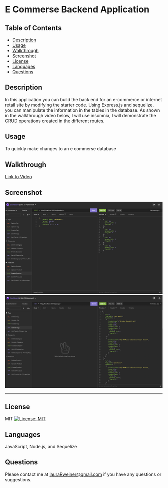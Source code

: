 # E Commerse Backend Application

## Table of Contents
- [Description](#Description)
- [Usage](#Usage)
- [Walkthrough](#Walkthrough)
- [Screenshot](#Screenshot)
- [License](#License)
- [Languages](#Languages)
- [Questions](#Questions)

## Description
In this application you can build the back end for an e-commerce or internet retail site by modifying the starter code. Using Express.js and sequelize, you can manipulate the information in the tables in the database. As shown in the walkthrough video below, I will use insomnia, I will demonstrate the CRUD operations created in the different routes.

## Usage
To quickly make changes to an e commerse database

## Walkthrough
[Link to Video](https://watch.screencastify.com/v/kNOPObdcWEJEFFxJNRCd)

## Screenshot
![screenshot](assets/images/screenshot2.png)
![screenshot](assets/images/screenshot1.png)

-------

## License
MIT [![License: MIT](https://img.shields.io/badge/License-MIT-yellow.svg)](https://opensource.org/licenses/MIT)

## Languages
JavaScript, Node.js, and Sequelize

## Questions
Please contact me at lauraRweiner@gmail.com if you have any questions or suggestions.